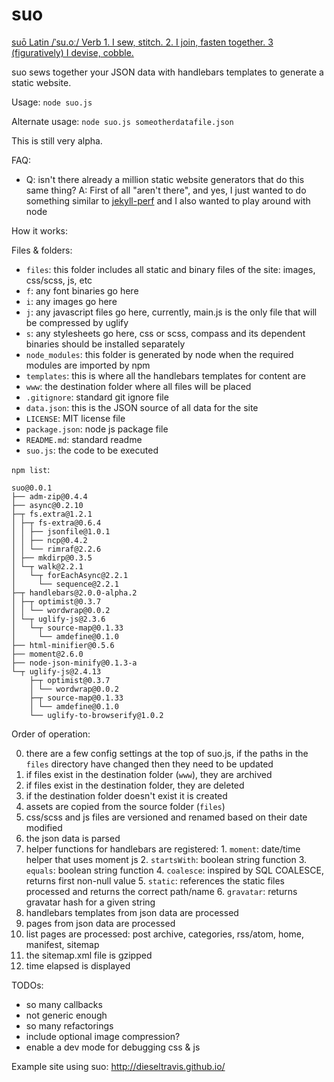 suo
===

[suō Latin /ˈsu.oː/ Verb 1. I sew, stitch. 2. I join, fasten together. 3 (figuratively) I devise, cobble.](http://en.wiktionary.org/wiki/suo#Verb_4)

suo sews together your JSON data with handlebars templates to generate a static website.

Usage: `node suo.js`

Alternate usage: `node suo.js someotherdatafile.json`

This is still very alpha.

FAQ:

 * Q: isn't there already a million static website generators that do this same thing?
	 A: First of all "aren't there", and yes, I just wanted to do something similar to [jekyll-perf](https://github.com/ebello/jekyll-perf) and I also wanted to play around with node

How it works:

Files & folders:

* `files`: this folder includes all static and binary files of the site: images, css/scss, js, etc
 * `f`: any font binaries go here
 * `i`: any images go here
 * `j`: any javascript files go here, currently, main.js is the only file that will be compressed by uglify
 * `s`: any stylesheets go here, css or scss, compass and its dependent binaries should be installed separately
* `node_modules`: this folder is generated by node when the required modules are imported by npm
* `templates`: this is where all the handlebars templates for content are
* `www`: the destination folder where all files will be placed
* `.gitignore`: standard git ignore file
* `data.json`: this is the JSON source of all data for the site
* `LICENSE`: MIT license file
* `package.json`: node js package file
* `README.md`: standard readme
* `suo.js`: the code to be executed

`npm list`:

	suo@0.0.1
	├── adm-zip@0.4.4
	├── async@0.2.10
	├─┬ fs.extra@1.2.1
	│ ├─┬ fs-extra@0.6.4
	│ │ ├── jsonfile@1.0.1
	│ │ ├── ncp@0.4.2
	│ │ └── rimraf@2.2.6
	│ ├── mkdirp@0.3.5
	│ └─┬ walk@2.2.1
	│   └─┬ forEachAsync@2.2.1
	│     └── sequence@2.2.1
	├─┬ handlebars@2.0.0-alpha.2
	│ ├─┬ optimist@0.3.7
	│ │ └── wordwrap@0.0.2
	│ └─┬ uglify-js@2.3.6
	│   └─┬ source-map@0.1.33
	│     └── amdefine@0.1.0
	├── html-minifier@0.5.6
	├── moment@2.6.0
	├── node-json-minify@0.1.3-a
	└─┬ uglify-js@2.4.13
		├─┬ optimist@0.3.7
		│ └── wordwrap@0.0.2
		├─┬ source-map@0.1.33
		│ └── amdefine@0.1.0
		└── uglify-to-browserify@1.0.2

Order of operation:

0. there are a few config settings at the top of suo.js, if the paths in the `files` directory have changed then they need to be updated
1. if files exist in the destination folder (`www`), they are archived
2. if files exist in the destination folder, they are deleted
3. if the destination folder doesn't exist it is created
4. assets are copied from the source folder (`files`)
5. css/scss and js files are versioned and renamed based on their date modified
6. the json data is parsed
  1. helper functions for handlebars are registered:
    1. `moment`: date/time helper that uses moment js
    2. `startsWith`: boolean string function
    3. `equals`: boolean string function
    4. `coalesce`: inspired by SQL COALESCE, returns first non-null value
    5. `static`: references the static files processed and returns the correct path/name
    6. `gravatar`: returns gravatar hash for a given string
  2. handlebars templates from json data are processed
  3. pages from json data are processed
  4. list pages are processed: post archive, categories, rss/atom, home, manifest, sitemap
7. the sitemap.xml file is gzipped
8. time elapsed is displayed

TODOs:

* so many callbacks
* not generic enough
* so many refactorings
* include optional image compression?
* enable a dev mode for debugging css & js
  
Example site using suo: http://dieseltravis.github.io/